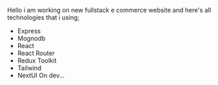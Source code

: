 Hello i am working on new fullstack e commerce website and
here's all technologies that i using;

- Express
- Mognodb
- React
- React Router
- Redux Toolkit
- Tailwind
- NextUI
On dev...
